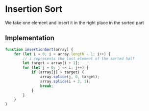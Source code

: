 # Insertion Sort
We take one element and insert it in the right place in the sorted part

## Implementation
```javascript
function insertionSort(array) {
    for (let i = 0; i < array.length - 1; i++) {
        // i represents the last element of the sorted half
        let target = array[i + 1];
        for (let j = 0; j <= i; j++) {
            if (array[j] > target) {
                array.splice(j, 0, target);
                array.splice(i + 2, 1);
                break;
            }
        }
    }
}
```